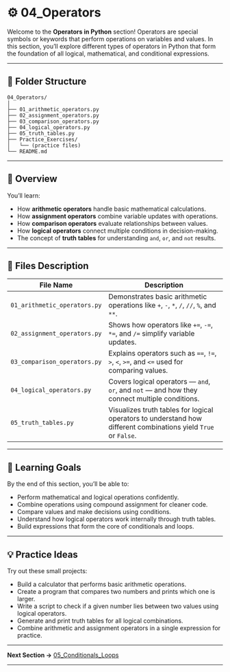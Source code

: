 # ⚙️ 04_Operators

Welcome to the **Operators in Python** section!
Operators are special symbols or keywords that perform operations on variables and values.
In this section, you’ll explore different types of operators in Python that form the foundation of all logical, mathematical, and conditional expressions.

---

## 🧭 Folder Structure

```
04_Operators/
│
├── 01_arithmetic_operators.py
├── 02_assignment_operators.py
├── 03_comparison_operators.py
├── 04_logical_operators.py
├── 05_truth_tables.py
├── Practice_Exercises/
│   └── (practice files)
└── README.md
```

---

## 📘 Overview

You’ll learn:

* How **arithmetic operators** handle basic mathematical calculations.
* How **assignment operators** combine variable updates with operations.
* How **comparison operators** evaluate relationships between values.
* How **logical operators** connect multiple conditions in decision-making.
* The concept of **truth tables** for understanding `and`, `or`, and `not` results.

---

## 🧩 Files Description

| File Name                    | Description                                                                                                     |
| ---------------------------- | --------------------------------------------------------------------------------------------------------------- |
| `01_arithmetic_operators.py` | Demonstrates basic arithmetic operations like `+`, `-`, `*`, `/`, `//`, `%`, and `**`.                          |
| `02_assignment_operators.py` | Shows how operators like `+=`, `-=`, `*=`, and `/=` simplify variable updates.                                  |
| `03_comparison_operators.py` | Explains operators such as `==`, `!=`, `>`, `<`, `>=`, and `<=` used for comparing values.                      |
| `04_logical_operators.py`    | Covers logical operators — `and`, `or`, and `not` — and how they connect multiple conditions.                   |
| `05_truth_tables.py`         | Visualizes truth tables for logical operators to understand how different combinations yield `True` or `False`. |

---

## 🎯 Learning Goals

By the end of this section, you’ll be able to:

* Perform mathematical and logical operations confidently.
* Combine operations using compound assignment for cleaner code.
* Compare values and make decisions using conditions.
* Understand how logical operators work internally through truth tables.
* Build expressions that form the core of conditionals and loops.

---

## 💡 Practice Ideas

Try out these small projects:

* Build a calculator that performs basic arithmetic operations.
* Create a program that compares two numbers and prints which one is larger.
* Write a script to check if a given number lies between two values using logical operators.
* Generate and print truth tables for all logical combinations.
* Combine arithmetic and assignment operators in a single expression for practice.

---

**Next Section →** [05_Conditionals_Loops](../05_Conditionals_Loops/README.md)

---
